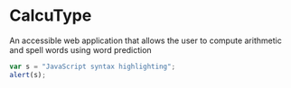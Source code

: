 # CalcuType
An accessible web application that allows the user to compute arithmetic and spell words using word prediction

```javascript
var s = "JavaScript syntax highlighting";
alert(s);
```
